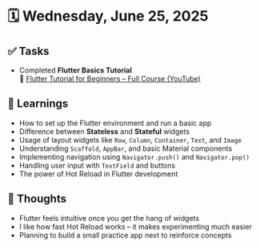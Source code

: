 # 🗓️ Wednesday, June 25, 2025

## ✅ Tasks
- Completed **Flutter Basics Tutorial**  
  🎥 [Flutter Tutorial for Beginners – Full Course (YouTube)](https://youtu.be/x0uinJvhNxI?si=S3iAhc3zFbJrK3A2)

## 🧠 Learnings
- How to set up the Flutter environment and run a basic app
- Difference between **Stateless** and **Stateful** widgets
- Usage of layout widgets like `Row`, `Column`, `Container`, `Text`, and `Image`
- Understanding `Scaffold`, `AppBar`, and basic Material components
- Implementing navigation using `Navigator.push()` and `Navigator.pop()`
- Handling user input with `TextField` and buttons
- The power of Hot Reload in Flutter development

## 💭 Thoughts
- Flutter feels intuitive once you get the hang of widgets
- I like how fast Hot Reload works – it makes experimenting much easier
- Planning to build a small practice app next to reinforce concepts
